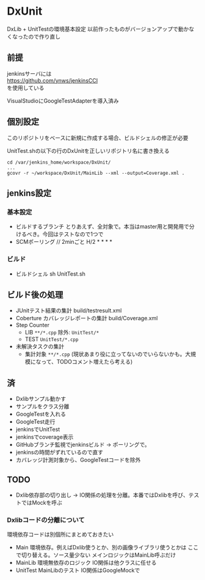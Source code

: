 # DxUnit
DxLib + UnitTestの環境基本設定
以前作ったものがバージョンアップで動かなくなったので作り直し

## 前提
jenkinsサーバには  
https://github.com/ynws/jenkinsCCI  
を使用している

VisualStudioにGoogleTestAdapterを導入済み

## 個別設定
このリポジトリをベースに新規に作成する場合、ビルドシェルの修正が必要

UnitTest.shの以下の行のDxUnitを正しいリポジトリ名に書き換える

```
cd /var/jenkins_home/workspace/DxUnit/
...
gcovr -r ~/workspace/DxUnit/MainLib --xml --output=Coverage.xml .
```

## jenkins設定
### 基本設定
* ビルドするブランチ
    とりあえず、全対象で。本当はmaster用と開発用で分けるべき。今回はテストなので1つで
* SCMポーリング
    // 2minごと
    H/2 * * * *
### ビルド
* ビルドシェル
    sh UnitTest.sh
## ビルド後の処理
* JUnitテスト結果の集計
    build/testresult.xml
* Coberture カバレッジレポートの集計
    build/Coverage.xml
* Step Counter
    - LIB `**/*.cpp`
        除外: `UnitTest/*`
    - TEST `UnitTest/*.cpp`
* 未解決タスクの集計
    - 集計対象 `**/*.cpp`
    (現状あまり役に立ってないのでいらないかも。大規模になって、TODOコメント増えたら考える)

## 済
* Dxlibサンプル動かす
* サンプルをクラス分離
* GoogleTestを入れる
* GoogleTest走行
* jenkinsでUnitTest
* jenkinsでcoverage表示
* GitHubブランチ監視でjenkinsビルド
    -> ポーリングで。
* jenkinsの時間がずれているので直す
* カバレッジ計測対象から、GoogleTestコードを除外

## TODO
* Dxlib依存部の切り出し
    -> IO関係の処理を分離。本番ではDxlibを呼び、テストではMockを呼ぶ

### Dxlibコードの分離について
環境依存コードは別個所にまとめておきたい

+ Main
    環境依存。例えばDxlib使うとか、別の画像ライブラリ使うとかは
    ここで切り替える。ソース量少ない
    メインロジックはMainLib呼ぶだけ
+ MainLib
    環境無依存のロジック
    IO関係は他クラスに任せる
+ UnitTest
    MainLibのテスト
    IO関係はGoogleMockで

